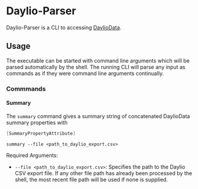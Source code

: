 # Daylio-Parser


Daylio-Parser is a CLI to accessing [DaylioData](https://www.nuget.org/packages/DaylioData).

## Usage

The executable can be started with command line arguments which will be parsed automatically by the shell. The running CLI will parse any input as commands as if they were command line arguments continually.

### Commmands

#### Summary

The `summary` command gives a summary string of concatenated DaylioData summary properties with

```csharp
[SummaryPropertyAttribute]
```

```summary --file <path_to_daylio_export.csv>```

Required Arguments:

- `--file <path_to_daylio_export.csv>`: Specifies the path to the Daylio CSV export file. If any other file path has already been processed by the shell, the most recent file path will be used if none is supplied.
